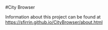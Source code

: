 #City Browser

Information about this project can be found at https://sfirrin.github.io/CityBrowser/about.html
